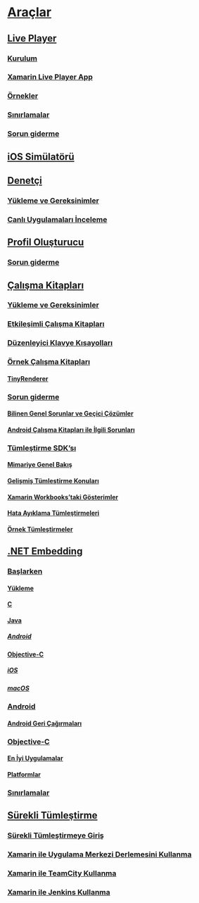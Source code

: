 # [Araçlar](index.yml)
## [Live Player](live-player/index.md)
### [Kurulum](live-player/install.md)
### [Xamarin Live Player App](live-player/player.md)
### [Örnekler](live-player/samples.md)
### [Sınırlamalar](live-player/limitations.md)
### [Sorun giderme](live-player/troubleshooting.md)
## [iOS Simülatörü](ios-simulator.md)
## [Denetçi](inspector/index.md)
### [Yükleme ve Gereksinimler](inspector/install.md)
### [Canlı Uygulamaları İnceleme](inspector/inspect.md)
## [Profil Oluşturucu](profiler/index.md)
### [Sorun giderme](profiler/troubleshooting.md)
## [Çalışma Kitapları](workbooks/index.md)
### [Yükleme ve Gereksinimler](workbooks/install.md)
### [Etkileşimli Çalışma Kitapları](workbooks/workbook.md)
### [Düzenleyici Klavye Kısayolları](workbooks/keybindings.md)
### [Örnek Çalışma Kitapları](workbooks/samples/index.md)
#### [TinyRenderer](workbooks/samples/tinyrenderer.md)
### [Sorun giderme](workbooks/troubleshooting/index.md)
#### [Bilinen Genel Sorunlar ve Geçici Çözümler](workbooks/troubleshooting/general.md)
#### [Android Çalışma Kitapları ile İlgili Sorunları](workbooks/troubleshooting/android.md)
### [Tümleştirme SDK’sı](workbooks/sdk/index.md)
#### [Mimariye Genel Bakış](workbooks/sdk/architecture.md)
#### [Gelişmiş Tümleştirme Konuları](workbooks/sdk/integrations.md)
#### [Xamarin Workbooks’taki Gösterimler](workbooks/sdk/representations.md)
#### [Hata Ayıklama Tümleştirmeleri](workbooks/sdk/debugging.md)
#### [Örnek Tümleştirmeler](workbooks/sdk/samples.md)
## [.NET Embedding](dotnet-embedding/index.md)
### [Başlarken](dotnet-embedding/get-started/index.md)
#### [Yükleme](dotnet-embedding/get-started/install/install.md)
#### [C](dotnet-embedding/get-started/c.md)
#### [Java](dotnet-embedding/get-started/java/index.md)
##### [Android](dotnet-embedding/get-started/java/android.md)
#### [Objective-C](dotnet-embedding/get-started/objective-c/index.md)
##### [iOS](dotnet-embedding/get-started/objective-c/ios.md)
##### [macOS](dotnet-embedding/get-started/objective-c/macos.md)
### [Android](dotnet-embedding/android/index.md)
#### [Android Geri Çağırmaları](dotnet-embedding/android/callbacks.md)
### [Objective-C](dotnet-embedding/objective-c/index.md)
#### [En İyi Uygulamalar](dotnet-embedding/objective-c/best-practices.md)
#### [Platformlar](dotnet-embedding/objective-c/platforms.md)
### [Sınırlamalar](dotnet-embedding/limitations.md)


## [Sürekli Tümleştirme](ci/index.md)
### [Sürekli Tümleştirmeye Giriş](ci/intro-to-ci.md)
### [Xamarin ile Uygulama Merkezi Derlemesini Kullanma](/appcenter/build/xamarin/)
### [Xamarin ile TeamCity Kullanma](ci/teamcity.md)
### [Xamarin ile Jenkins Kullanma](ci/jenkins-walkthrough.md)
